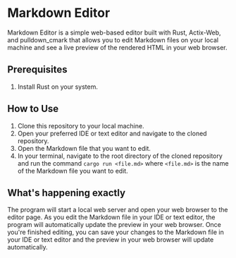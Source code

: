 # Markdown Editor

Markdown Editor is a simple web-based editor built with Rust, Actix-Web, and pulldown_cmark that allows you to edit Markdown files on your local machine and see a live preview of the rendered HTML in your web browser.

## Prerequisites
1. Install Rust on your system.

## How to Use

1. Clone this repository to your local machine.
2. Open your preferred IDE or text editor and navigate to the cloned repository.
3. Open the Markdown file that you want to edit.
4. In your terminal, navigate to the root directory of the cloned repository and run the command `cargo run <file.md>` where `<file.md>` is the name of the Markdown file you want to edit.

## What's happening exactly

The program will start a local web server and open your web browser to the editor page.
As you edit the Markdown file in your IDE or text editor, the program will automatically update the preview in your web browser.
Once you're finished editing, you can save your changes to the Markdown file in your IDE or text editor and the preview in your web browser will update automatically.
